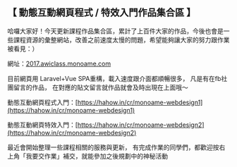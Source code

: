 ## 【 動態互動網頁程式 / 特效入門作品集合區 】


哈囉大家好！今天更新課程作品集合區，累計了上百件大家的作品，今後也會是一些課程資源的彙整網站，改善之前速度太慢的問題，希望能夠讓大家的努力跟作業被看見：）


網址：[2017.awiclass.monoame.com](2017.awiclass.monoame.com)
　

目前網頁用 Laravel+Vue SPA重構，載入速度跟介面都順暢很多，
凡是有在fb社團留言的作品，
在對應的貼文留言就作品就會及時出現在上面哦～

動態互動網頁程式入門：[https://hahow.in/cr/monoame-webdesign1](https://hahow.in/cr/monoame-webdesign1)


動態互動網頁特效入門：[https://hahow.in/cr/monoame-webdesign2](https://hahow.in/cr/monoame-webdesign2)


最近會開始整理一些課程相關的服務與更新，
有完成作業的同學們，都歡迎按右上角「我要交作業」補交，就能參加之後規劃中的神秘活動
